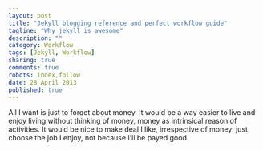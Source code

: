 ```yaml
---
layout: post
title: "Jekyll blogging reference and perfect workflow guide"
tagline: "Why jekyll is awesome"
description: ""
category: Workflow
tags: [Jekyll, Workflow]
sharing: true
comments: true
robots: index,follow
date: 28 April 2013
published: true
---
```

All I want is just to forget about money.
It would be a way easier to live and enjoy living without thinking of money, money as intrinsical reason of activities.
It would be nice to make deal I like, irrespective of money: just choose the job I enjoy, not because I’ll be payed good.